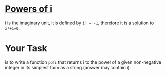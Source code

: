 # [Powers of i](https://www.codewars.com/kata/powers-of-i "https://www.codewars.com/kata/5a97387e5ee396e70a00016d")

i is the imaginary unit, it is defined by `i² = -1`, therefore it is a solution to `x²+1=0`.

# Your Task

is to write a function `pofi` that returns i to the power of a given non-negative integer in its simplest form as a string (answer may contain i).